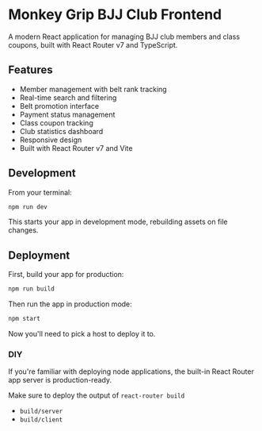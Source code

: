 # Monkey Grip BJJ Club Frontend

A modern React application for managing BJJ club members and class coupons, built with React Router v7 and TypeScript.

## Features

- Member management with belt rank tracking
- Real-time search and filtering
- Belt promotion interface
- Payment status management
- Class coupon tracking
- Club statistics dashboard
- Responsive design
- Built with React Router v7 and Vite

## Development

From your terminal:

```sh
npm run dev
```

This starts your app in development mode, rebuilding assets on file changes.

## Deployment

First, build your app for production:

```sh
npm run build
```

Then run the app in production mode:

```sh
npm start
```

Now you'll need to pick a host to deploy it to.

### DIY

If you're familiar with deploying node applications, the built-in React Router app server is production-ready.

Make sure to deploy the output of `react-router build`

- `build/server`
- `build/client`
